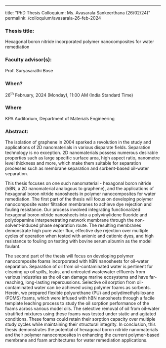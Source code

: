 ---
title: "PhD Thesis Colloquium: Ms. Avasarala Sankeerthana (26/02/24)"
permalink: /colloquium/avasarala-26-feb-2024

### Thesis title:
Hexagonal boron nitride incorporated polymer nanocomposites for water remediation

### Faculty advisor(s):
Prof. Suryasarathi Bose

### When?
26<sup>th</sup> February, 2024 (Monday), 11:00 AM (India Standard Time)

### Where
KPA Auditorium, Department of Materials Engineering

### Abstract: 
The isolation of graphene in 2004 sparked a revolution in the study and applications of 2D nanomaterials in various disparate fields. Separation technology is no exception. 2D nanomaterials possess numerous desirable properties such as large specific surface area, high aspect ratio, nanometre level thickness and more, which make them suitable for separation processes such as membrane separation and sorbent-based oil-water separation. 
 
This thesis focuses on one such nanomaterial - hexagonal boron nitride (hBN, a 2D nanomaterial analogous to graphene), and the applications of hexagonal boron nitride nanosheets in polymer nanocomposites for water remediation. The first part of the thesis will focus on developing polymer nanocomposite water filtration membranes to achieve dye rejection and fouling resistance. Our process involved integrating functionalized hexagonal boron nitride nanosheets into a polyvinylidene fluoride and polydopamine interpenetrating network membrane through the non-solvent-induced phase separation route. The resulting membranes demonstrate high pure water flux, effective dye rejection over multiple cycles of operation when tested with anionic and cationic dyes, and high resistance to fouling on testing with bovine serum albumin as the model foulant.   
 
The second part of the thesis will focus on developing polymer nanocomposite foams incorporated with hBN nanosheets for oil-water separation. Separation of oil from oil-contaminated water is pertinent for cleaning up oil spills, leaks, and untreated wastewater effluents from various industries as the oil can damage marine ecosystems and have far-reaching, long-lasting repercussions. Selective oil sorption from oil-contaminated water can be achieved using polymer foams as sorbents. Herein, we prepared flexible polyurethane (PU) and polydimethylsiloxane (PDMS) foams, which were infused with hBN nanosheets through a facile template leaching process to study the oil sorption performance of the foams across various model oils. The selective removal of oil from oil-water stratified mixtures using these foams was tested under static and agitated conditions. These foams could retain their sorption capacity over multiple study cycles while maintaining their structural integrity. In conclusion, this thesis demonstrates the potential of hexagonal boron nitride nanomaterials and their polymer nanocomposites in enhancing the current polymer-based membrane and foam architectures for water remediation applications.